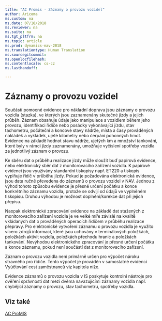 ```yaml
---
title: "AC Promis - Záznamy o provozu vozidel"
author: Aricoma
ms.custom: na
ms.date: 07/18/2018
ms.reviewer: na
ms.suite: na
ms.tgt_pltfrm: na
ms.topic: article
ms.prod: dynamics-nav-2018
ms.translationtype: Human Translation
ms.sourcegitcommit: 
ms.openlocfilehash: 
ms.contentlocale: cs-cz
ms.lasthandoff: 

---
```



# <a name="pm-traffic-records"></a>Záznamy o provozu vozidel

Součástí pomocné evidence pro nákladní dopravu jsou záznamy o provozu vozidla (stazka), ve kterých jsou zaznamenány skutečné jízdy a jejich průběh. Záznam obsahuje údaje jako manipulace s vozidlem během jeho provozu, identifikaci řidiče nebo posádky vykonávající jízdu, stav tachometru, počáteční a koncové stavy nádrže, místa a časy prováděných nakládek a vykládek, ujeté kilometry nebo čerpání pohonných hmot. Evidence na základě hodnot stavu nádrže, ujetých km a množství tankování, které byly v rámci jízdy zaznamenány, umožňuje vyčíslení spotřeby vozidla za jednotlivý záznam o provozu. 

Ke sběru dat o průběhu realizace jízdy může sloužit buď papírová evidence, nebo elektronický sběr dat z monitorovacího zařízení vozidla. K papírové evidenci jsou využívány standardní tiskopisy např. ET220 a tiskopis vyplňuje řidič v průběhu jízdy. Pokud je požadována elektronická evidence, jsou data ručně převedena do záznamů o provozu vozidel v NAV. Jednou z výhod tohoto způsobu evidence je přesné určení počátku a konce konkrétního záznamu vozidla, protože se odvíjí od údajů ve vyplněném tiskopisu. Druhou výhodou je možnost doplnění/korekce dat při jejich přepisu.

Naopak elektronické zpracování evidence na základě dat stažených z monitorovacího zařízení vozidla je ve velké míře závislé na kvalitě vkládaných dat o prováděných operacích řidičem v průběhu realizace přepravy. Pro elektronické vytvoření záznamu o provozu vozidla je využito vícero zdrojů informací, které jsou uchovány v terminálových položkách, položkách aktivit vozidla, položkách přechodu hranic a položkách tankování. Nevýhodou elektronického zpracování je přesné určení počátku a konce záznamu, pokud není součástí dat z monitorovacího zařízení.

Záznam o provozu vozidla není primárně určen pro výpočet nároku stravného pro řidiče. Tento výpočet je prováděn v samostatné evidenci Vyúčtování cest zaměstnanců viz kapitola níže.

Evidence záznamů o provozu vozidla v IS poskytuje kontrolní nástroje pro ověření správnosti dat mezi dvěma navazujícími záznamy vozidla např. chybějící záznamy o provozu, stav tachometru, spotřeby vozidla.

## <a name="see-also"></a>Viz také  
[AC ProMIS](pm-promis.md)